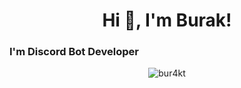 <h1 align="center">Hi 👋, I'm Burak!</h1>
<h3 align="left">I'm Discord Bot Developer</h3>


<p align= "center"><img align="center" src="https://github-readme-stats.vercel.app/api/top-langs?username=bur4kt&show_icons=true&locale=en&layout=compact" alt="bur4kt" /></p>

